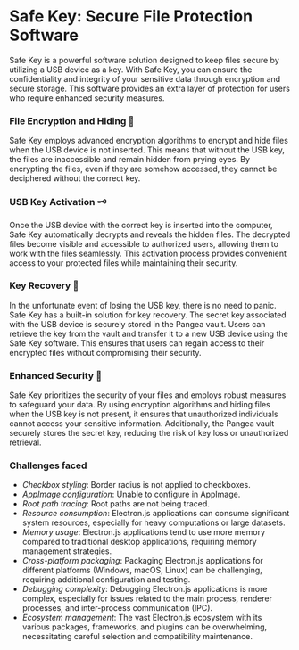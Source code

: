 # Safe Key: Secure File Protection Software
Safe Key is a powerful software solution designed to keep files secure by utilizing a USB device as a key. With Safe Key, you can ensure the confidentiality and integrity of your sensitive data through encryption and secure storage. This software provides an extra layer of protection for users who require enhanced security measures.

### File Encryption and Hiding 🔐
Safe Key employs advanced encryption algorithms to encrypt and hide files when the USB device is not inserted. This means that without the USB key, the files are inaccessible and remain hidden from prying eyes. By encrypting the files, even if they are somehow accessed, they cannot be deciphered without the correct key.

### USB Key Activation 🗝️
Once the USB device with the correct key is inserted into the computer, Safe Key automatically decrypts and reveals the hidden files. The decrypted files become visible and accessible to authorized users, allowing them to work with the files seamlessly. This activation process provides convenient access to your protected files while maintaining their security.

### Key Recovery 🤕
In the unfortunate event of losing the USB key, there is no need to panic. Safe Key has a built-in solution for key recovery. The secret key associated with the USB device is securely stored in the Pangea vault. Users can retrieve the key from the vault and transfer it to a new USB device using the Safe Key software. This ensures that users can regain access to their encrypted files without compromising their security.

### Enhanced Security 🛟
Safe Key prioritizes the security of your files and employs robust measures to safeguard your data. By using encryption algorithms and hiding files when the USB key is not present, it ensures that unauthorized individuals cannot access your sensitive information. Additionally, the Pangea vault securely stores the secret key, reducing the risk of key loss or unauthorized retrieval.

### Challenges faced 
- *Checkbox styling*: Border radius is not applied to checkboxes.
- *AppImage configuration*: Unable to configure in AppImage.
- *Root path tracing*: Root paths are not being traced.
- *Resource consumption*: Electron.js applications can consume significant system resources, especially for heavy computations or large datasets.
- *Memory usage*: Electron.js applications tend to use more memory compared to traditional desktop applications, requiring memory management strategies.
- *Cross-platform packaging*: Packaging Electron.js applications for different platforms (Windows, macOS, Linux) can be challenging, requiring additional configuration and testing.
- *Debugging complexity*: Debugging Electron.js applications is more complex, especially for issues related to the main process, renderer processes, and inter-process communication (IPC).
- *Ecosystem management*: The vast Electron.js ecosystem with its various packages, frameworks, and plugins can be overwhelming, necessitating careful selection and compatibility maintenance.
